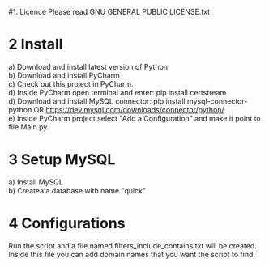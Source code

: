 #1. Licence
Please read GNU GENERAL PUBLIC LICENSE.txt

# 2 Install
a) Download and install latest version of Python<br />
b) Download and install PyCharm<br />
c) Check out this project in PyCharm. <br />
d) Inside PyCharm open terminal and enter: pip install certstream<br />
d) Download and install MySQL connector: pip install mysql-connector-python OR https://dev.mysql.com/downloads/connector/python/ <br />
e) Inside PyCharm project select "Add a Configuration" and make it point to file Main.py.

# 3 Setup MySQL
a) Install MySQL<br />
b) Createa a database with name "quick"

# 4 Configurations
Run the script and a file named filters_include_contains.txt will be created.
Inside this file you can add domain names that you want the script to find. 
